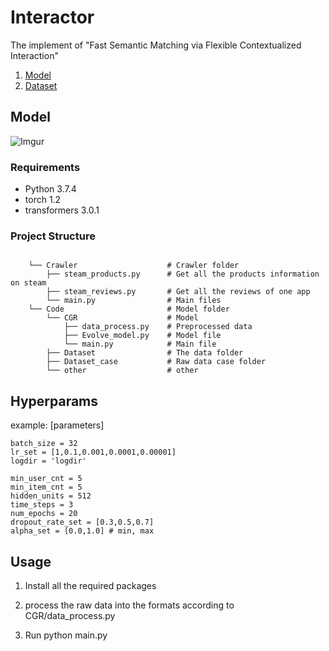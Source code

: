 # Interactor

The implement of "Fast Semantic Matching via Flexible Contextualized Interaction"

1. [Model](#Model)
2. [Dataset](#Dataset)

## Model
![Imgur](https://i.imgur.com/B4KTwRj.png)
### Requirements

- Python 3.7.4
- torch 1.2
- transformers 3.0.1


### Project Structure

```

    └── Crawler                    # Crawler folder
        ├── steam_products.py      # Get all the products information on steam
        ├── steam_reviews.py       # Get all the reviews of one app
        └── main.py                # Main files    
    └── Code                       # Model folder
        └── CGR                    # Model  
            ├── data_process.py    # Preprocessed data
            ├── Evolve_model.py    # Model file
            └── main.py            # Main file
        ├── Dataset                # The data folder
        ├── Dataset_case           # Raw data case folder
        └── other                  # other

```



## Hyperparams
example:
[parameters]
```
batch_size = 32
lr_set = [1,0.1,0.001,0.0001,0.00001]
logdir = 'logdir'

min_user_cnt = 5
min_item_cnt = 5
hidden_units = 512
time_steps = 3
num_epochs = 20
dropout_rate_set = [0.3,0.5,0.7]
alpha_set = [0.0,1.0] # min, max
```


## Usage

1. Install all the required packages

2. process the raw data into the formats according to CGR/data_process.py

3. Run python main.py



